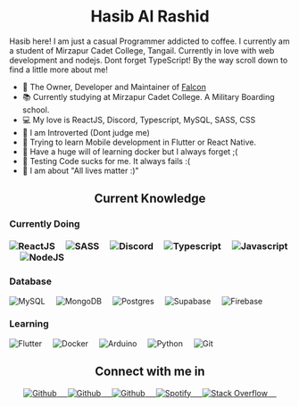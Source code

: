 <h1 align="center"><b>Hasib Al Rashid</b></h1>

<p>Hasib here! I am just a casual Programmer addicted to coffee. I currently am a student of Mirzapur Cadet College, Tangail. Currently in love with web development and nodejs. Dont forget TypeScript! By the way scroll down to find a little more about me!</p>

- 🔭 The Owner, Developer and Maintainer of [Falcon](https://github.com/hasib-rashid/Falcon)
- 📚 Currently studying at Mirzapur Cadet College. A Military Boarding school.
- 💻 My love is ReactJS, Discord, Typescript, MySQL, SASS, CSS
- 👦 I am Introverted (Dont judge me)
- 📱 Trying to learn Mobile development in Flutter or React Native.
- 🐳 Have a huge will of learning docker but I always forget ;(
- 🧪 Testing Code sucks for me. It always fails :(
- 🤼 I am about "All lives matter :)"

<h2 align="center">Current Knowledge</h2>

<h3>Currently Doing
<br>
<br>
<div>
<img src="https://img.shields.io/badge/react-%2320232a.svg?style=for-the-badge&logo=react&logoColor=%2361DAFB" alt="ReactJS">&nbsp;&nbsp;&nbsp;&nbsp;
<img src="https://img.shields.io/badge/SASS-hotpink.svg?style=for-the-badge&logo=SASS&logoColor=white" alt="SASS">&nbsp;&nbsp;&nbsp;&nbsp;
<img src="https://img.shields.io/badge/Discord.js-%235865F2.svg?style=for-the-badge&logo=discord&logoColor=white" alt="Discord">&nbsp;&nbsp;&nbsp;&nbsp;
<img src="https://img.shields.io/badge/typescript-%23007ACC.svg?style=for-the-badge&logo=typescript&logoColor=white" alt="Typescript">&nbsp;&nbsp;&nbsp;&nbsp;
<img src="https://img.shields.io/badge/javascript-%23323330.svg?style=for-the-badge&logo=javascript&logoColor=%23F7DF1E" alt="Javascript">&nbsp;&nbsp;&nbsp;&nbsp;
<img src="https://img.shields.io/badge/node.js-6DA55F?style=for-the-badge&logo=node.js&logoColor=white" alt="NodeJS">&nbsp;&nbsp;&nbsp;&nbsp;
</div>
<h3>Database</h3>
<div>
<img src="https://img.shields.io/badge/mysql-4479A1.svg?style=for-the-badge&logo=mysql&logoColor=white" alt="MySQL">&nbsp;&nbsp;&nbsp;&nbsp;
<img src="https://img.shields.io/badge/MongoDB-%234ea94b.svg?style=for-the-badge&logo=mongodb&logoColor=white" alt="MongoDB">&nbsp;&nbsp;&nbsp;&nbsp;
<img src="https://img.shields.io/badge/postgres-%23316192.svg?style=for-the-badge&logo=postgresql&logoColor=white" alt="Postgres">&nbsp;&nbsp;&nbsp;&nbsp;
<img src="https://img.shields.io/badge/Supabase-3ECF8E?style=for-the-badge&logo=supabase&logoColor=white" alt="Supabase">&nbsp;&nbsp;&nbsp;&nbsp;
<img src="https://img.shields.io/badge/firebase-a08021?style=for-the-badge&logo=firebase&logoColor=ffcd34" alt="Firebase">&nbsp;&nbsp;&nbsp;&nbsp;
</div>
<h3>Learning</h3>
<div>
<img src="https://img.shields.io/badge/Flutter-%2302569B.svg?style=for-the-badge&logo=Flutter&logoColor=white" alt="Flutter">&nbsp;&nbsp;&nbsp;&nbsp;
<img src="https://img.shields.io/badge/docker-%230db7ed.svg?style=for-the-badge&logo=docker&logoColor=white" alt="Docker">&nbsp;&nbsp;&nbsp;&nbsp;
<img src="https://img.shields.io/badge/-Arduino-00979D?style=for-the-badge&logo=Arduino&logoColor=white" alt="Arduino">&nbsp;&nbsp;&nbsp;&nbsp;
<img src="https://img.shields.io/badge/python-3670A0?style=for-the-badge&logo=python&logoColor=ffdd54" alt="Python">&nbsp;&nbsp;&nbsp;&nbsp;
<img src="https://img.shields.io/badge/git-%23F05033.svg?style=for-the-badge&logo=git&logoColor=white" alt="Git">&nbsp;&nbsp;&nbsp;&nbsp;
</div>

<h2 align="center">Connect with me in</h2>
<div align="center">
<a href="https://github.com/hasib-rashid">
  <img src="https://img.shields.io/badge/github-%23121011.svg?style=for-the-badge&logo=github&logoColor=white" alt="Github">&nbsp;&nbsp;&nbsp;&nbsp;
</a>
<a href="https://hasibrashid.vercel.app">
  <img src="https://img.shields.io/badge/Website-0078D7?style=for-the-badge&logo=circle&logoColor=white" alt="Github">&nbsp;&nbsp;&nbsp;&nbsp;
</a><a href="https://dev.to/hasibrashid">
  <img src="https://img.shields.io/badge/dev.to-0A0A0A?style=for-the-badge&logo=dev.to&logoColor=white" alt="Github">&nbsp;&nbsp;&nbsp;&nbsp;
</a><a href="https://open.spotify.com/user/2gm5rrycgg6pu4rdxq3tcc9lx">
  <img src="https://img.shields.io/badge/Spotify-1ED760?style=for-the-badge&logo=spotify&logoColor=white" alt="Spotify">&nbsp;&nbsp;&nbsp;&nbsp;
</a><a href="https://github.com/hasib-rashid">
  <img src="https://img.shields.io/badge/-Stackoverflow-FE7A16?style=for-the-badge&logo=stack-overflow&logoColor=white" alt="Stack Overflow">&nbsp;&nbsp;&nbsp;&nbsp;
</a>
</div>
